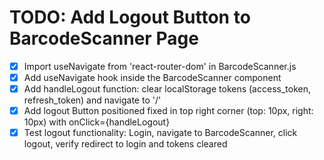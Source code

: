 # TODO: Add Logout Button to BarcodeScanner Page

- [x] Import useNavigate from 'react-router-dom' in BarcodeScanner.js
- [x] Add useNavigate hook inside the BarcodeScanner component
- [x] Add handleLogout function: clear localStorage tokens (access_token, refresh_token) and navigate to '/'
- [x] Add logout Button positioned fixed in top right corner (top: 10px, right: 10px) with onClick={handleLogout}
- [x] Test logout functionality: Login, navigate to BarcodeScanner, click logout, verify redirect to login and tokens cleared
